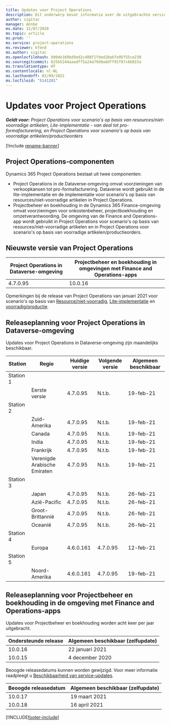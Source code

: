 ```yaml
---
title: Updates voor Project Operations
description: Dit onderwerp bevat informatie over de uitgebrachte versies van Dynamics 365 Project Operations.
author: sigitac
manager: Annbe
ms.date: 12/07/2020
ms.topic: article
ms.prod: ''
ms.service: project-operations
ms.reviewer: kfend
ms.author: sigitac
ms.openlocfilehash: b90de169bd9ed2c408f1fded20a6fe95f55ce230
ms.sourcegitcommit: 625b5244aaadff5a24a79d9addff91f87c6b015a
ms.translationtype: HT
ms.contentlocale: nl-NL
ms.lasthandoff: 02/09/2021
ms.locfileid: "5141201"
---
```

# <a name="project-operations-updates"></a>Updates voor Project Operations

_**Geldt voor:** Project Operations voor scenario's op basis van resources/niet-voorradige artikelen, Lite-implementatie - van deal tot pro-formafacturering, en Project Operations voor scenario's op basis van voorradige artikelen/productieorders_

[!include [rename-banner](~/includes/cc-data-platform-banner.md)]

## <a name="project-operations-components"></a>Project Operations-componenten

Dynamics 365 Project Operations bestaat uit twee componenten:

- Project Operations in de Dataverse-omgeving omvat voorzieningen van verkoopkansen tot pro-formafacturering. Dataverse wordt gebruikt in de lite-implementatie en de implementatie voor scenario's op basis van resources/niet-voorradige artikelen in Project Operations.
- Projectbeheer en boekhouding in de Dynamics 365 Finance-omgeving omvat voorzieningen voor onkostenbeheer, projectboekhouding en omzetverantwoording. De omgeving van de Finance and Operations-app wordt gebruikt in Project Operations voor scenario's op basis van resources/niet-voorradige artikelen en in Project Operations voor scenario's op basis van voorradige artikelen/productieorders.

## <a name="project-operations-latest-version"></a>Nieuwste versie van Project Operations

| Project Operations in Dataverse-omgeving | Projectbeheer en boekhouding in omgevingen met Finance and Operations-apps |
| --- | --- |
| 4.7.0.95 | 10.0.16 |

Opmerkingen bij de release van Project Operations van januari 2021 voor scenario's op basis van [Resource/niet-voorradig](whats-new-feb-2021-resource-based.md), [Lite-implementatie](../pro/whats-new/whats-new-feb-2021-lite.md) en [voorradig/productie](../prod-pma/whats-new/whats-new-jan-2021-stocked.md).

## <a name="release-schedule-for-project-operations-on-dataverse-environment"></a>Releaseplanning voor Project Operations in Dataverse-omgeving

Updates voor Project Operations in Dataverse-omgeving zijn maandelijks beschikbaar. 

| Station   | Regio        | Huidige versie | Volgende versie | Algemeen beschikbaar |
|-----------|---------------|-----------------|--------------|---------------------|
| Station 1 |   &nbsp;      |    &nbsp;       | &nbsp;       |      &nbsp;         |
|   &nbsp;  | Eerste versie |  4.7.0.95       | N.t.b.     | 19-feb-21           |
| Station 2 |   &nbsp;      |    &nbsp;       | &nbsp;       |      &nbsp;         |
|   &nbsp;  | Zuid-Amerika |  4.7.0.95       | N.t.b.     | 19-feb-21           |
|    &nbsp; | Canada        |  4.7.0.95       | N.t.b.     | 19-feb-21           |
|   &nbsp;  | India         |  4.7.0.95       | N.t.b.     | 19-feb-21           |
|   &nbsp;  | Frankrijk         |  4.7.0.95       | N.t.b.     | 19-feb-21           |
|   &nbsp;  | Verenigde Arabische Emiraten         |  4.7.0.95       | N.t.b.     | 19-feb-21           |
| Station 3  |      &nbsp;   |     &nbsp;      |     &nbsp;   |      &nbsp;         |
|   &nbsp;  | Japan         |  4.7.0.95       | N.t.b.     | 26-feb-21           |
|   &nbsp;  | Azië-Pacific  |  4.7.0.95       | N.t.b.     | 26-feb-21           |
|   &nbsp;  | Groot-Brittannië |  4.7.0.95       | N.t.b.     | 26-feb-21           |
|   &nbsp;  | Oceanië       |  4.7.0.95       | N.t.b.     | 26-feb-21           |
| Station 4 |     &nbsp;    |     &nbsp;      |     &nbsp;   |      &nbsp;         |
|   &nbsp;  | Europa        |  4.6.0.161       | 4.7.0.95     | 12-feb-21           |
| Station 5 |     &nbsp;    |     &nbsp;      |     &nbsp;   |      &nbsp;         |
|   &nbsp;  | Noord-Amerika |  4.6.0.161       | 4.7.0.95     | 19-feb-21           |

## <a name="release-schedule-for-project-management-and-accounting-in-the-finance-and-operations-apps-environment"></a>Releaseplanning voor Projectbeheer en boekhouding in de omgeving met Finance and Operations-apps

Updates voor Projectbeheer en boekhouding worden acht keer per jaar uitgebracht.

| Ondersteunde release | Algemeen beschikbaar (zelfupdate) |
| --- | --- |
| 10.0.16 | 22 januari 2021 |
| 10.0.15 | 4 december 2020 |


Beoogde releasedatums kunnen worden gewijzigd. Voor meer informatie raadpleegt u [Beschikbaarheid van service-updates](https://docs.microsoft.com/dynamics365/fin-ops-core/fin-ops/get-started/public-preview-releases?toc=/dynamics365/finance/toc.json).

| Beoogde releasedatum | Algemeen beschikbaar (zelfupdate) |
| --- | --- |
| 10.0.17 | 19 maart 2021 |
| 10.0.18 | 16 april 2021 |


[!INCLUDE[footer-include](../includes/footer-banner.md)]